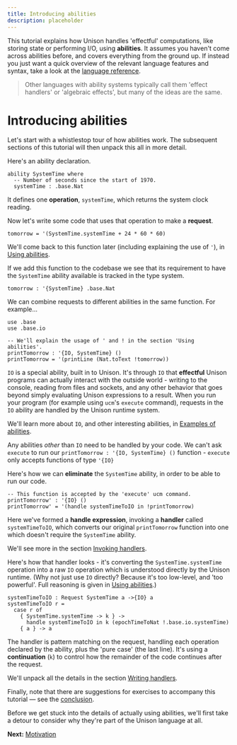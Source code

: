 ```yaml
---
title: Introducing abilities
description: placeholder
---
```


This tutorial explains how Unison handles 'effectful' computations, like storing state or performing I/O, using **abilities**.  It assumes you haven't come across abilities before, and covers everything from the ground up.  If instead you just want a quick overview of the relevant language features and syntax, take a look at the [language reference](/docs/language-reference/abilities).    

> Other languages with ability systems typically call them 'effect handlers' or 'algebraic effects', but many of the ideas are the same.

# Introducing abilities

Let's start with a whistlestop tour of how abilities work.  The subsequent sections of this tutorial will then unpack this all in more detail.  

Here's an ability declaration.

``` unison
ability SystemTime where
  -- Number of seconds since the start of 1970.
  systemTime : .base.Nat
```

It defines one **operation**, `systemTime`, which returns the system clock reading.

Now let's write some code that uses that operation to make a **request**.

``` unison
tomorrow = '(SystemTime.systemTime + 24 * 60 * 60)
```

We'll come back to this function later (including explaining the use of `'`), in [Using abilities](/docs/ability-tutorial/using-abilities).

If we add this function to the codebase we see that its requirement to have the `SystemTime` ability available is tracked in the type system.

``` unison
tomorrow : '{SystemTime} .base.Nat
```

We can combine requests to different abilities in the same function.  For example...

``` unison
use .base
use .base.io

-- We'll explain the usage of ' and ! in the section 'Using abilities'.
printTomorrow : '{IO, SystemTime} ()
printTomorrow = '(printLine (Nat.toText !tomorrow))
```

`IO` is a special ability, built in to Unison.  It's through `IO` that **effectful** Unison programs can actually interact with the outside world - writing to the console, reading from files and sockets, and any other behavior that goes beyond simply evaluating Unison expressions to a result.  When you run your program (for example using `ucm`'s `execute` command), requests in the `IO` ability are handled by the Unison runtime system.  

We'll learn more about `IO`, and other interesting abilities, in [Examples of abilities](/docs/ability-tutorial/examples-of-abilities).

Any abilities *other* than `IO` need to be handled by your code.  We can't ask `execute` to run our `printTomorrow : '{IO, SystemTime} ()` function - `execute` only accepts functions of type `'{IO}`

Here's how we can **eliminate** the `SystemTime` ability, in order to be able to run our code.

``` unison
-- This function is accepted by the 'execute' ucm command.
printTomorrow' : '{IO} ()
printTomorrow' = '(handle systemTimeToIO in !printTomorrow)
```

Here we've formed a **handle expression**, invoking a **handler** called `systemTimeToIO`, which converts our original `printTomorrow` function into one which doesn't require the `SystemTime` ability.  

We'll see more in the section [Invoking handlers](/docs/ability-tutorial/invoking-handlers).

Here's how that handler looks - it's converting the `SystemTime.systemTime` operation into a raw `IO` operation which is understood directly by the Unison runtime.  (Why not just use `IO` directly?  Because it's too low-level, and 'too powerful'.  Full reasoning is given in [Using abilities](/docs/ability-tutorial/using-abilities#IO).)

``` unison
systemTimeToIO : Request SystemTime a ->{IO} a
systemTimeToIO r =
  case r of
    { SystemTime.systemTime -> k } -> 
      handle systemTimeToIO in k (epochTimeToNat !.base.io.systemTime) 
    { a } -> a
```

The handler is pattern matching on the request, handling each operation declared by the ability, plus the 'pure case' (the last line).  It's using a **continuation** (`k`) to control how the remainder of the code continues after the request.

We'll unpack all the details in the section [Writing handlers](/docs/ability-tutorial/writing-handlers).

Finally, note that there are suggestions for exercises to accompany this tutorial — see the [conclusion](/docs/ability-tutorial/conclusion).

Before we get stuck into the details of actually using abilities, we'll first take a detour to consider why they're part of the Unison language at all.

__Next:__ [Motivation](/docs/ability-tutorial/motivation)